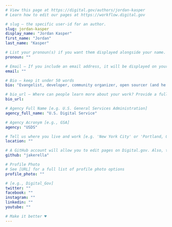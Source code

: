 ```yaml
---
# View this page at https://digital.gov/authors/jordan-kasper
# Learn how to edit our pages at https://workflow.digital.gov

# slug — the specific user-id for an author.
slug: jordan-kasper
display_name: "Jordan Kasper"
first_name: "Jordan"
last_name: "Kasper"

# List your pronoun(s) if you want them displayed alongside your name. If blank, we'll use just your name. Learn more http://mypronouns.org
pronoun: ""

# Email — If you include an email address, it will be displayed on your profile page
email: ""

# Bio — keep it under 50 words
bio: "Evangelist, developer, community organizer, open sourcer (and he’s been called worse). Currently improving tech at the US Digital Service."

# bio_url — Where can people learn more about your work? Provide a full URL [e.g. 'https://www.example.gov/']
bio_url:

# Agency Full Name [e.g. U.S. General Services Administration]
agency_full_name: "U.S. Digital Service"

# Agency Acronym [e.g., GSA]
agency: "USDS"

# Tell us where you live and work [e.g. 'New York City' or 'Portland, OR']
location: ""

# A GitHub account will allow you to edit pages on Digital.gov. Also, the image used in your GitHub account can be used to populate your digital.gov profile photo. Learn more about getting a Github account at [URL]
github: "jakerella"

# Profile Photo
# See [URL] for a full list of profile photo options
profile_photo: ""

# [e.g., Digital_Gov]
twitter: ""
facebook: ""
instagram: ""
linkedin: ""
youtube: ""

# Make it better ♥
---
```

